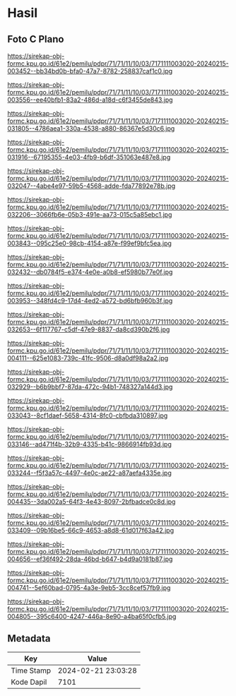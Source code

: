 # Hasil

## Foto C Plano

https://sirekap-obj-formc.kpu.go.id/61e2/pemilu/pdpr/71/71/11/10/03/7171111003020-20240215-003452--bb34bd0b-bfa0-47a7-8782-258837caf1c0.jpg

https://sirekap-obj-formc.kpu.go.id/61e2/pemilu/pdpr/71/71/11/10/03/7171111003020-20240215-003556--ee40bfb1-83a2-486d-a18d-c6f3455de843.jpg

https://sirekap-obj-formc.kpu.go.id/61e2/pemilu/pdpr/71/71/11/10/03/7171111003020-20240215-031805--4786aea1-330a-4538-a880-86367e5d30c6.jpg

https://sirekap-obj-formc.kpu.go.id/61e2/pemilu/pdpr/71/71/11/10/03/7171111003020-20240215-031916--67195355-4e03-4fb9-b6df-351063e487e8.jpg

https://sirekap-obj-formc.kpu.go.id/61e2/pemilu/pdpr/71/71/11/10/03/7171111003020-20240215-032047--4abe4e97-59b5-4568-adde-fda77892e78b.jpg

https://sirekap-obj-formc.kpu.go.id/61e2/pemilu/pdpr/71/71/11/10/03/7171111003020-20240215-032206--3066fb6e-05b3-491e-aa73-015c5a85ebc1.jpg

https://sirekap-obj-formc.kpu.go.id/61e2/pemilu/pdpr/71/71/11/10/03/7171111003020-20240215-003843--095c25e0-98cb-4154-a87e-f99ef9bfc5ea.jpg

https://sirekap-obj-formc.kpu.go.id/61e2/pemilu/pdpr/71/71/11/10/03/7171111003020-20240215-032432--db0784f5-e374-4e0e-a0b8-ef5980b77e0f.jpg

https://sirekap-obj-formc.kpu.go.id/61e2/pemilu/pdpr/71/71/11/10/03/7171111003020-20240215-003953--348fd4c9-17d4-4ed2-a572-bd6bfb960b3f.jpg

https://sirekap-obj-formc.kpu.go.id/61e2/pemilu/pdpr/71/71/11/10/03/7171111003020-20240215-032653--6f117767-c5df-47e9-8837-da8cd390b2f6.jpg

https://sirekap-obj-formc.kpu.go.id/61e2/pemilu/pdpr/71/71/11/10/03/7171111003020-20240215-004111--625e1083-739c-41fc-9506-d8a0df98a2a2.jpg

https://sirekap-obj-formc.kpu.go.id/61e2/pemilu/pdpr/71/71/11/10/03/7171111003020-20240215-032929--b6b9bbf7-87da-472c-94b1-748327a144d3.jpg

https://sirekap-obj-formc.kpu.go.id/61e2/pemilu/pdpr/71/71/11/10/03/7171111003020-20240215-033043--8cf1daef-5658-4314-8fc0-cbfbda310897.jpg

https://sirekap-obj-formc.kpu.go.id/61e2/pemilu/pdpr/71/71/11/10/03/7171111003020-20240215-033146--ad471f4b-32b9-4335-b41c-9866914fb93d.jpg

https://sirekap-obj-formc.kpu.go.id/61e2/pemilu/pdpr/71/71/11/10/03/7171111003020-20240215-033244--f5f3a57c-4497-4e0c-ae22-a87aefa4335e.jpg

https://sirekap-obj-formc.kpu.go.id/61e2/pemilu/pdpr/71/71/11/10/03/7171111003020-20240215-004435--3da002a5-64f3-4e43-8097-2bfbadce0c8d.jpg

https://sirekap-obj-formc.kpu.go.id/61e2/pemilu/pdpr/71/71/11/10/03/7171111003020-20240215-033409--09b16be5-66c9-4653-a8d8-61d017f63a42.jpg

https://sirekap-obj-formc.kpu.go.id/61e2/pemilu/pdpr/71/71/11/10/03/7171111003020-20240215-004656--ef36f492-28da-46bd-b647-b4d9a0181b87.jpg

https://sirekap-obj-formc.kpu.go.id/61e2/pemilu/pdpr/71/71/11/10/03/7171111003020-20240215-004741--5ef60bad-0795-4a3e-9eb5-3cc8cef57fb9.jpg

https://sirekap-obj-formc.kpu.go.id/61e2/pemilu/pdpr/71/71/11/10/03/7171111003020-20240215-004805--395c6400-4247-446a-8e90-a4ba65f0cfb5.jpg


## Metadata

| Key        | Value               |
| ---------- | ------------------- |
| Time Stamp | 2024-02-21 23:03:28 |
| Kode Dapil | 7101                |



